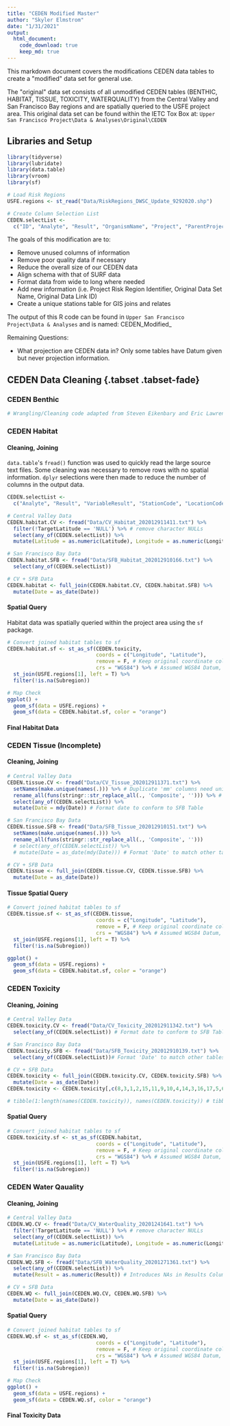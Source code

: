 ```yaml
---
title: "CEDEN Modified Master"
author: "Skyler Elmstrom"
date: "1/31/2021"
output:
  html_document:
    code_download: true
    keep_md: true
---
```




This markdown document covers the modifications CEDEN data tables to create a "modified" data set for general use.

The "original" data set consists of all unmodified CEDEN tables (BENTHIC, HABITAT, TISSUE, TOXICITY, WATERQUALITY) from the Central Valley and San Francisco Bay regions and are spatially queried to the USFE project area. This original data set can be found within the IETC Tox Box at: `Upper San Francisco Project\Data & Analyses\Original\CEDEN`

## Libraries and Setup

```r
library(tidyverse)
library(lubridate)
library(data.table)
library(vroom)
library(sf)

# Load Risk Regions
USFE.regions <- st_read("Data/RiskRegions_DWSC_Update_9292020.shp")

# Create Column Selection List
CEDEN.selectList <-
  c("ID", "Analyte", "Result", "OrganismName", "Project", "ParentProject", "Program", "VariableResult", "MatrixName", "StationCode", "LocationCode", "MDL", "CommonName", "TissueName", "Date"="SampleDate", "Latitude"="TargetLatitude", "Longitude"="TargetLongitude", "CollectionMethod"="CollectionMethodName", "Unit", "Datum", "regional_board", "rb_number" )
```

The goals of this modification are to:

*  Remove unused columns of information
*  Remove poor quality data if necessary
*  Reduce the overall size of our CEDEN data
*  Align schema with that of SURF data
*  Format data from wide to long where needed
*  Add new information (i.e. Project Risk Region Identifier, Original Data Set Name, Original Data Link ID)
*  Create a unique stations table for GIS joins and relates

The output of this R code can be found in `Upper San Francisco Project\Data & Analyses` and is named: CEDEN_Modified_<datecreated>

Remaining Questions:

*  What projection are CEDEN data in? Only some tables have Datum given but never projection information.

## CEDEN Data Cleaning {.tabset .tabset-fade}

### CEDEN Benthic


```r
# Wrangling/Cleaning code adapted from Steven Eikenbary and Eric Lawrence.
```

### CEDEN Habitat

#### Cleaning, Joining

`data.table`'s `fread()` function was used to quickly read the large source text files. Some cleaning was necessary to remove rows with no spatial information. `dplyr` selections were then made to reduce the number of columns in the output data.


```r
CEDEN.selectList <-
  c("Analyte", "Result", "VariableResult", "StationCode", "LocationCode", "MDL", "Date"="SampleDate", "Latitude"="TargetLatitude", "Longitude"="TargetLongitude", "CollectionMethod"="CollectionMethodName", "Unit", "Datum", "regional_board", "rb_number" )

# Central Valley Data
CEDEN.habitat.CV <- fread("Data/CV_Habitat_202012911411.txt") %>%
  filter(!TargetLatitude == 'NULL') %>% # remove character NULLs
  select(any_of(CEDEN.selectList)) %>%
  mutate(Latitude = as.numeric(Latitude), Longitude = as.numeric(Longitude)) # reformat coordinate columns to numeric

# San Francisco Bay Data
CEDEN.habitat.SFB <- fread("Data/SFB_Habitat_202012910166.txt") %>%
  select(any_of(CEDEN.selectList))

# CV + SFB Data
CEDEN.habitat <- full_join(CEDEN.habitat.CV, CEDEN.habitat.SFB) %>%
  mutate(Date = as_date(Date))
```

#### Spatial Query

Habitat data was spatially queried within the project area using the `sf` package.


```r
# Convert joined habitat tables to sf
CEDEN.habitat.sf <- st_as_sf(CEDEN.toxicity,
                             coords = c("Longitude", "Latitude"), 
                             remove = F, # Keep original coordinate columns
                             crs = "WGS84") %>% # Assumed WGS84 Datum, not given in data
  st_join(USFE.regions[1], left = T) %>%
  filter(!is.na(Subregion))

# Map Check
ggplot() +
  geom_sf(data = USFE.regions) +
  geom_sf(data = CEDEN.habitat.sf, color = "orange")
```

#### Final Habitat Data



### CEDEN Tissue (Incomplete)

#### Cleaning, Joining


```r
# Central Valley Data
CEDEN.tissue.CV <- fread("Data/CV_Tissue_202012911371.txt") %>%
  setNames(make.unique(names(.))) %>% # Duplicate 'mm' columns need unique names in order to process, remove
  rename_all(funs(stringr::str_replace_all(., 'Composite', ''))) %>% # Remove 'Composite' from column names
  select(any_of(CEDEN.selectList)) %>%
  mutate(Date = mdy(Date)) # Format date to conform to SFB Table

# San Francisco Bay Data
CEDEN.tissue.SFB <- fread("Data/SFB_Tissue_202012910151.txt") %>%
  setNames(make.unique(names(.))) %>%
  rename_all(funs(stringr::str_replace_all(., 'Composite', '')))
  # select(any_of(CEDEN.selectList)) %>%
  # mutate(Date = as_date(mdy(Date))) # Format 'Date' to match other tables

# CV + SFB Data
CEDEN.tissue <- full_join(CEDEN.tissue.CV, CEDEN.tissue.SFB) %>%
  mutate(Date = as_date(Date))
```

#### Tissue Spatial Query


```r
# Convert joined habitat tables to sf
CEDEN.tissue.sf <- st_as_sf(CEDEN.tissue,
                             coords = c("Longitude", "Latitude"), 
                             remove = F, # Keep original coordinate columns
                             crs = "WGS84") %>% # Assumed WGS84 Datum, not given in data
  st_join(USFE.regions[1], left = T) %>%
  filter(!is.na(Subregion))

ggplot() +
  geom_sf(data = USFE.regions) +
  geom_sf(data = CEDEN.habitat.sf, color = "orange")
```

### CEDEN Toxicity

#### Cleaning, Joining


```r
# Central Valley Data
CEDEN.toxicity.CV <- fread("Data/CV_Toxicity_202012911342.txt") %>%
  select(any_of(CEDEN.selectList)) # Format date to conform to SFB Table

# San Francisco Bay Data
CEDEN.toxicity.SFB <- fread("Data/SFB_Toxicity_202012910139.txt") %>%
  select(any_of(CEDEN.selectList))# Format 'Date' to match other tables

# CV + SFB Data
CEDEN.toxicity <- full_join(CEDEN.toxicity.CV, CEDEN.toxicity.SFB) %>%
  mutate(Date = as_date(Date))
CEDEN.toxicity <- CEDEN.toxicity[,c(8,3,1,2,15,11,9,10,4,14,3,16,17,5,6,7,12,13)] # reorder columns; easier/more consistent way to do this with dplyr::relocate?

# tibble(1:length(names(CEDEN.toxicity)), names(CEDEN.toxicity)) # tibble to show column order and index number to help reorder
```

#### Spatial Query


```r
# Convert joined habitat tables to sf
CEDEN.toxicity.sf <- st_as_sf(CEDEN.habitat,
                             coords = c("Longitude", "Latitude"), 
                             remove = F, # Keep original coordinate columns
                             crs = "WGS84") %>% # Assumed WGS84 Datum, not given in data
  st_join(USFE.regions[1], left = T) %>%
  filter(!is.na(Subregion))
```


### CEDEN Water Qauality

#### Cleaning, Joining

```r
# Central Valley Data
CEDEN.WQ.CV <- fread("Data/CV_WaterQuality_20201241641.txt") %>%
  filter(!TargetLatitude == 'NULL') %>% # remove character NULLs
  select(any_of(CEDEN.selectList)) %>%
  mutate(Latitude = as.numeric(Latitude), Longitude = as.numeric(Longitude))

# San Francisco Bay Data
CEDEN.WQ.SFB <- fread("Data/SFB_WaterQuality_20201271361.txt") %>%
  select(any_of(CEDEN.selectList)) %>%
  mutate(Result = as.numeric(Result)) # Introduces NAs in Results Column, need to check before/after

# CV + SFB Data
CEDEN.WQ <- full_join(CEDEN.WQ.CV, CEDEN.WQ.SFB) %>%
  mutate(Date = as_date(Date)) 
```

#### Spatial Query


```r
# Convert joined habitat tables to sf
CEDEN.WQ.sf <- st_as_sf(CEDEN.WQ,
                             coords = c("Longitude", "Latitude"), 
                             remove = F, # Keep original coordinate columns
                             crs = "WGS84") %>% # Assumed WGS84 Datum, not given in data
  st_join(USFE.regions[1], left = T) %>%
  filter(!is.na(Subregion))

# Map Check
ggplot() +
  geom_sf(data = USFE.regions) +
  geom_sf(data = CEDEN.WQ.sf, color = "orange")
```
#### Final Toxicity Data







